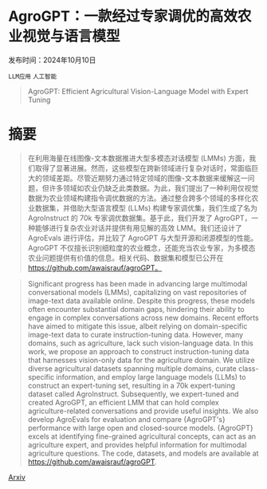 # AgroGPT：一款经过专家调优的高效农业视觉与语言模型

发布时间：2024年10月10日

`LLM应用` `人工智能`

> AgroGPT: Efficient Agricultural Vision-Language Model with Expert Tuning

# 摘要

> 在利用海量在线图像-文本数据推进大型多模态对话模型 (LMMs) 方面，我们取得了显著进展。然而，这些模型在跨新领域进行复杂对话时，常面临巨大的领域差距。尽管近期努力通过特定领域的图像-文本数据来缓解这一问题，但许多领域如农业仍缺乏此类数据。为此，我们提出了一种利用仅视觉数据为农业领域构建指令调优数据的方法。通过整合跨多个领域的多样化农业数据集，并借助大型语言模型 (LLMs) 构建专家调优集，我们生成了名为 AgroInstruct 的 70k 专家调优数据集。基于此，我们开发了 AgroGPT，一种能够进行复杂农业对话并提供有用见解的高效 LMM。我们还设计了 AgroEvals 进行评估，并比较了 AgroGPT 与大型开源和闭源模型的性能。AgroGPT 不仅擅长识别细粒度的农业概念，还能充当农业专家，为多模态农业问题提供有价值的信息。相关代码、数据集和模型已公开在 https://github.com/awaisrauf/agroGPT。

> Significant progress has been made in advancing large multimodal conversational models (LMMs), capitalizing on vast repositories of image-text data available online. Despite this progress, these models often encounter substantial domain gaps, hindering their ability to engage in complex conversations across new domains. Recent efforts have aimed to mitigate this issue, albeit relying on domain-specific image-text data to curate instruction-tuning data. However, many domains, such as agriculture, lack such vision-language data. In this work, we propose an approach to construct instruction-tuning data that harnesses vision-only data for the agriculture domain. We utilize diverse agricultural datasets spanning multiple domains, curate class-specific information, and employ large language models (LLMs) to construct an expert-tuning set, resulting in a 70k expert-tuning dataset called AgroInstruct. Subsequently, we expert-tuned and created AgroGPT, an efficient LMM that can hold complex agriculture-related conversations and provide useful insights. We also develop AgroEvals for evaluation and compare {AgroGPT's} performance with large open and closed-source models. {AgroGPT} excels at identifying fine-grained agricultural concepts, can act as an agriculture expert, and provides helpful information for multimodal agriculture questions. The code, datasets, and models are available at https://github.com/awaisrauf/agroGPT.

[Arxiv](https://arxiv.org/abs/2410.08405)